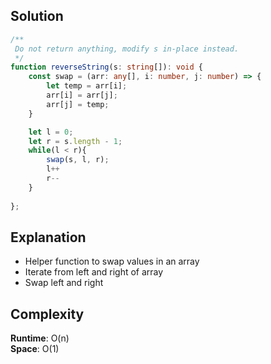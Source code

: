 ## Solution
```typescript
/**
 Do not return anything, modify s in-place instead.
 */
function reverseString(s: string[]): void {
    const swap = (arr: any[], i: number, j: number) => {
        let temp = arr[i];
        arr[i] = arr[j];
        arr[j] = temp;
    }

    let l = 0;
    let r = s.length - 1;
    while(l < r){
        swap(s, l, r);
        l++
        r--
    }
    
};
```

## Explanation
- Helper function to swap values in an array
- Iterate from left and right of array
- Swap left and right

## Complexity
**Runtime**: O(n) <br />
**Space**: O(1)